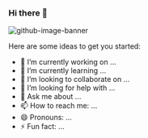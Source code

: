 ### Hi there 👋

![github-image-banner](https://user-images.githubusercontent.com/46431723/90305951-518f0200-def2-11ea-8fe4-c0d96f2617b6.png)

<!--
**Ryandinulfatah12/Ryandinulfatah12** is a ✨ _special_ ✨ repository because its `README.md` (this file) appears on your GitHub profile. -->

Here are some ideas to get you started:
- 🔭 I’m currently working on ...
- 🌱 I’m currently learning ...
- 👯 I’m looking to collaborate on ...
- 🤔 I’m looking for help with ...
- 💬 Ask me about ...
- 📫 How to reach me: ...
- 😄 Pronouns: ...
- ⚡ Fun fact: ...
